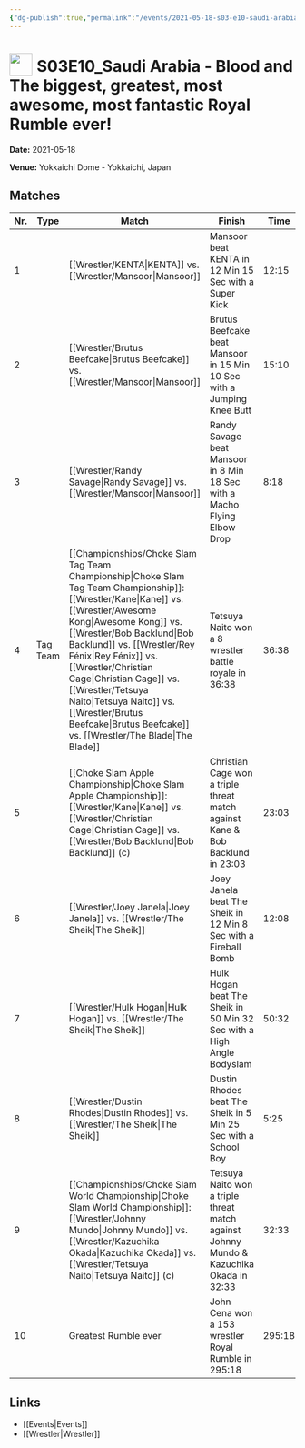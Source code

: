 ```yaml
---
{"dg-publish":true,"permalink":"/events/2021-05-18-s03-e10-saudi-arabia-blood-and-the-biggest-greatest-most-awesome-most-fantastic-royal-rumble-ever/","title":"S03E10_Saudi Arabia - Blood and The biggest, greatest, most awesome, most fantastic Royal Rumble ever!","noteIcon":""}
---
```



# <img src="https://github.com/CptSpaulding1980/choke-slam-wrestling/releases/download/images/ChokeSlam.png" width="40" style="vertical-align:bottom; margin-right:8px;">**S03E10_Saudi Arabia - Blood and The biggest, greatest, most awesome, most fantastic Royal Rumble ever!**

**Date:** 2021-05-18

**Venue:** Yokkaichi Dome - Yokkaichi, Japan

## Matches

| Nr. | Type | Match | Finish | Time | Rating | Score |
|-----|------|-------|--------|------|--------|-------|
| 1 |  | [[Wrestler/KENTA\|KENTA]] vs. [[Wrestler/Mansoor\|Mansoor]] | Mansoor beat KENTA in 12 Min 15 Sec with a Super Kick | 12:15 | ★★★1/4 | 74 |
| 2 |  | [[Wrestler/Brutus Beefcake\|Brutus Beefcake]] vs. [[Wrestler/Mansoor\|Mansoor]] | Brutus Beefcake beat Mansoor in 15 Min 10 Sec with a Jumping Knee Butt | 15:10 | ★★★★ | 86 |
| 3 |  | [[Wrestler/Randy Savage\|Randy Savage]] vs. [[Wrestler/Mansoor\|Mansoor]] | Randy Savage beat Mansoor in 8 Min 18 Sec with a Macho Flying Elbow Drop | 8:18 | ★★★1/4 | 72 |
| 4 | Tag Team | [[Championships/Choke Slam Tag Team Championship\|Choke Slam Tag Team Championship]]: [[Wrestler/Kane\|Kane]] vs. [[Wrestler/Awesome Kong\|Awesome Kong]] vs. [[Wrestler/Bob Backlund\|Bob Backlund]] vs. [[Wrestler/Rey Fénix\|Rey Fénix]] vs. [[Wrestler/Christian Cage\|Christian Cage]] vs. [[Wrestler/Tetsuya Naito\|Tetsuya Naito]] vs. [[Wrestler/Brutus Beefcake\|Brutus Beefcake]] vs. [[Wrestler/The Blade\|The Blade]] | Tetsuya Naito won a 8 wrestler battle royale in  36:38 | 36:38 | ★★★★3/4 | 98 |
| 5 |  | [[Choke Slam Apple Championship\|Choke Slam Apple Championship]]: [[Wrestler/Kane\|Kane]] vs. [[Wrestler/Christian Cage\|Christian Cage]] vs. [[Wrestler/Bob Backlund\|Bob Backlund]] (c) | Christian Cage won a triple threat match against Kane & Bob Backlund in  23:03 | 23:03 | ★★★★3/4 | 98 |
| 6 |  | [[Wrestler/Joey Janela\|Joey Janela]] vs. [[Wrestler/The Sheik\|The Sheik]] | Joey Janela beat The Sheik in 12 Min 8 Sec with a Fireball Bomb | 12:08 | ★★★3/4 | 80 |
| 7 |  | [[Wrestler/Hulk Hogan\|Hulk Hogan]] vs. [[Wrestler/The Sheik\|The Sheik]] | Hulk Hogan beat The Sheik in 50 Min 32 Sec with a High Angle Bodyslam | 50:32 | ★★★★1/2 | 94 |
| 8 |  | [[Wrestler/Dustin Rhodes\|Dustin Rhodes]] vs. [[Wrestler/The Sheik\|The Sheik]] | Dustin Rhodes beat The Sheik in 5 Min 25 Sec with a School Boy | 5:25 | ★★★ | 70 |
| 9 |  | [[Championships/Choke Slam World Championship\|Choke Slam World Championship]]: [[Wrestler/Johnny Mundo\|Johnny Mundo]] vs. [[Wrestler/Kazuchika Okada\|Kazuchika Okada]] vs. [[Wrestler/Tetsuya Naito\|Tetsuya Naito]] (c) | Tetsuya Naito won a triple threat match against Johnny Mundo & Kazuchika Okada in  32:33 | 32:33 | ★★★★★ | 101 |
| 10 |  | Greatest Rumble ever | John Cena won a 153 wrestler Royal Rumble in  295:18 | 295:18 | ★★★★1/4 | 90 |

## Links
- [[Events\|Events]]
- [[Wrestler\|Wrestler]]

